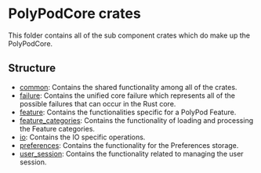 # PolyPodCore crates

This folder contains all of the sub component crates which do make up the PolyPodCore.

## Structure

- [common](common): Contains the shared functionality among all of the crates.
- [failure](failure): Contains the unified core failure which represents all of the possible failures that can occur in the Rust core.
- [feature](feature): Contains the functionalities specific for a PolyPod Feature.
- [feature_categories](feature_categories): Contains the functionality of loading and processing the Feature categories.
- [io](io): Contains the IO specific operations.
- [preferences](preferences): Contains the functionality for the Preferences storage.
- [user_session](user_session): Contains the functionality related to managing the user session.
